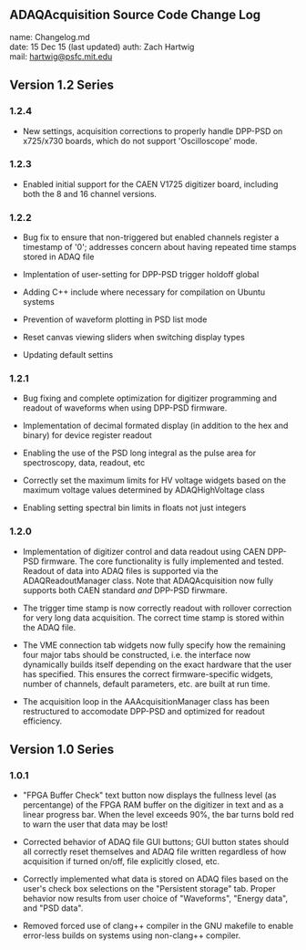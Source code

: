 ## ADAQAcquisition Source Code Change Log

name: Changelog.md  
date: 15 Dec 15 (last updated)
auth: Zach Hartwig  
mail: hartwig@psfc.mit.edu  

## Version 1.2 Series

### 1.2.4

 - New settings, acquisition corrections to properly handle DPP-PSD on
   x725/x730 boards, which do not support 'Oscilloscope' mode.


### 1.2.3

 - Enabled initial support for the CAEN V1725 digitizer board,
   including both the 8 and 16 channel versions.


### 1.2.2

 - Bug fix to ensure that non-triggered but enabled channels register
   a timestamp of '0'; addresses concern about having repeated time
   stamps stored in ADAQ file

 - Implentation of user-setting for DPP-PSD trigger holdoff global

 - Adding C++ <cmath> include where necessary for compilation on
   Ubuntu systems

 - Prevention of waveform plotting in PSD list mode

 - Reset canvas viewing sliders when switching display types

 - Updating default settins
 

### 1.2.1

 - Bug fixing and complete optimization for digitizer programming and
   readout of waveforms when using DPP-PSD firmware.

 - Implementation of decimal formated display (in addition to the hex
   and binary) for device register readout

 - Enabling the use of the PSD long integral as the pulse area for
   spectroscopy, data, readout, etc

 - Correctly set the maximum limits for HV voltage widgets based on
   the maximum voltage values determined by ADAQHighVoltage class

 - Enabling setting spectral bin limits in floats not just integers


### 1.2.0

 - Implementation of digitizer control and data readout using CAEN
   DPP-PSD firmware. The core functionality is fully implemented and
   tested. Readout of data into ADAQ files is supported via the
   ADAQReadoutManager class. Note that ADAQAcquisition now fully
   supports both CAEN standard *and* DPP-PSD firwmare.

 - The trigger time stamp is now correctly readout with rollover
   correction for very long data acquisition. The correct time stamp
   is stored within the ADAQ file.

 - The VME connection tab widgets now fully specify how the remaining
   four major tabs should be constructed, i.e. the interface now
   dynamically builds itself depending on the exact hardware that the
   user has specified. This ensures the correct firmware-specific
   widgets, number of channels, default parameters, etc. are built at
   run time.

 - The acquisition loop in the AAAcquisitionManager class has been
   restructured to accomodate DPP-PSD and optimized for readout
   efficiency.


## Version 1.0 Series

### 1.0.1

 - "FPGA Buffer Check" text button now displays the fullness level (as
   percentange) of the FPGA RAM buffer on the digitizer in text and as
   a linear progress bar. When the level exceeds 90%, the bar turns
   bold red to warn the user that data may be lost!

 - Corrected behavior of ADAQ file GUI buttons; GUI button states
   should all correctly reset themselves and ADAQ file written
   regardless of how acquisition if turned on/off, file explicitly
   closed, etc.

 - Correctly implemented what data is stored on ADAQ files based on
   the user's check box selections on the "Persistent storage"
   tab. Proper behavior now results from user choice of "Waveforms",
   "Energy data", and "PSD data".

 - Removed forced use of clang++ compiler in the GNU makefile to
   enable error-less builds on systems using non-clang++ compiler.
